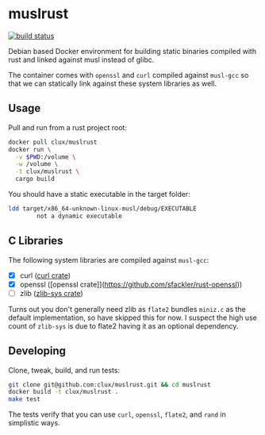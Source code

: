 # muslrust
[![build status](https://secure.travis-ci.org/clux/muslrust.svg)](http://travis-ci.org/clux/muslrust)

Debian based Docker environment for building static binaries compiled with rust and linked against musl instead of glibc.

The container comes with `openssl` and `curl` compiled against `musl-gcc` so that we can statically link against these system libraries as well.

## Usage
Pull and run from a rust project root:

```sh
docker pull clux/muslrust
docker run \
  -v $PWD:/volume \
  -w /volume \
  -t clux/muslrust \
  cargo build
```

You should have a static executable in the target folder:

```sh
ldd target/x86_64-unknown-linux-musl/debug/EXECUTABLE
        not a dynamic executable
```


## C Libraries
The following system libraries are compiled against `musl-gcc`:

- [x] curl ([curl crate](https://github.com/carllerche/curl-rust))
- [x] openssl ([openssl crate]](https://github.com/sfackler/rust-openssl))
- [ ] zlib ([zlib-sys crate](https://github.com/alexcrichton/libz-sys))

Turns out you don't generally need zlib as `flate2` bundles `miniz.c` as the default implementation, so have skipped this for now. I suspect the high use count of `zlib-sys` is due to flate2 having it as an optional dependency.

## Developing
Clone, tweak, build, and run tests:

```sh
git clone git@github.com:clux/muslrust.git && cd muslrust
docker build -t clux/muslrust .
make test
```

The tests verify that you can use `curl`, `openssl`, `flate2`, and `rand` in simplistic ways.
